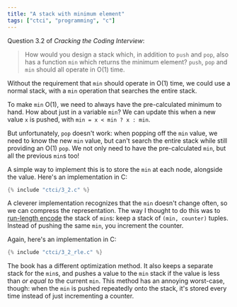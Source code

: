 ```yaml
---
title: "A stack with minimum element"
tags: ["ctci", "programming", "c"]
---
```


Question 3.2 of _Cracking the Coding Interview_:

> How would you design a stack which, 
> in addition to `push` and `pop`, 
> also has a function `min` which returns the minimum element? 
> `push`, `pop` and `min` should all operate in O(1) time.

Without the requirement that `min` should operate in O(1) time,
we could use a normal stack,
with a `min` operation that searches the entire stack.

To make `min` O(1),
we need to always have the pre-calculated minimum to hand.
How about just in a variable `min`?
We can update this when a new value `x` is pushed,
with `min = x < min ? x : min`.

But unfortunately,
`pop` doesn't work:
when popping off the `min` value,
we need to know the new `min` value,
but can't search the entire stack
while still providing an O(1) `pop`.
We not only need to have the pre-calculated `min`,
but all the previous `min`s too!

A simple way to implement this is to store the `min` at each node,
alongside the value.
Here's an implementation in C:

```c
{% include "ctci/3_2.c" %}
```

A cleverer implementation recognizes that the `min` doesn't change often,
so we can compress the representation.
The way I thought to do this was to [run-length encode](/2020/01/08/run-length-encoding-in-c/) 
the stack of `min`s:
keep a stack of `(min, counter)` tuples.
Instead of pushing the same `min`,
you increment the counter.

Again, here's an implementation in C:

```c
{% include "ctci/3_2_rle.c" %}
```

The book has a different optimization method.
It also keeps a separate stack for the `min`s,
and pushes a value to the `min` stack 
if the value is less than _or equal to_ the current `min`.
This method has an annoying worst-case, though:
when the `min` is pushed repeatedly onto the stack,
it's stored every time instead of just incrementing a counter.